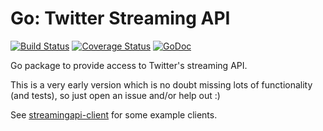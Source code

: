 Go: Twitter Streaming API
=========================

[![Build Status](https://travis-ci.org/JustAdam/streamingtwitter.svg?branch=master)](https://travis-ci.org/JustAdam/streamingtwitter) [![Coverage Status](https://coveralls.io/repos/JustAdam/streamingtwitter/badge.png)](https://coveralls.io/r/JustAdam/streamingtwitter) [![GoDoc](https://godoc.org/github.com/JustAdam/streamingtwitter?status.svg)](https://godoc.org/github.com/JustAdam/streamingtwitter)

Go package to provide access to Twitter's streaming API.

This is a very early version which is no doubt missing lots of functionality (and tests), so just open an issue and/or help out :)

See [streamingapi-client](https://github.com/JustAdam/streamingtwitter-client) for some example clients.
